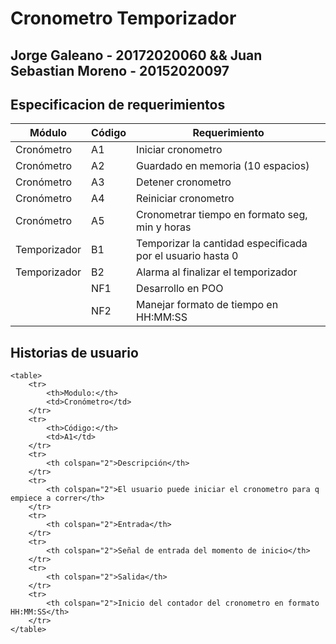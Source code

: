 # Cronometro Temporizador

## Jorge Galeano - 20172020060 && Juan Sebastian Moreno - 20152020097

## Especificacion de requerimientos
| Módulo | Código | Requerimiento |
| ------------- | ------------- | ------------- |
| Cronómetro | A1 |	Iniciar cronometro |
| Cronómetro | A2 |	Guardado en memoria (10 espacios) |
| Cronómetro | A3 |	Detener cronometro |
| Cronómetro | A4 |	Reiniciar cronometro |
| Cronómetro | A5 | Cronometrar tiempo en formato seg, min y horas |
| Temporizador | B1 |	Temporizar la cantidad especificada por el usuario hasta 0 |
| Temporizador | B2 |	Alarma al finalizar el temporizador  |
| | NF1 |	Desarrollo en POO |
| | NF2 |	Manejar formato de tiempo en HH:MM:SS |

## Historias de usuario
	<table>
		<tr>
			<th>Modulo:</th>
			<td>Cronómetro</td>
		</tr>
		<tr>
			<th>Código:</th>
			<td>A1</td>
		</tr>
		<tr>
			<th colspan="2">Descripción</th>
		</tr>
		<tr>
			<th colspan="2">El usuario puede iniciar el cronometro para q empiece a correr</th>
		</tr>
		<tr>
			<th colspan="2">Entrada</th>
		</tr>
		<tr>
			<th colspan="2">Señal de entrada del momento de inicio</th>
		</tr>
		<tr>
			<th colspan="2">Salida</th>
		</tr>
		<tr>
			<th colspan="2">Inicio del contador del cronometro en formato HH:MM:SS</th>
		</tr>
	</table>
